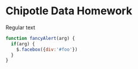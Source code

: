 # Chipotle Data Homework 

Regular text 

```javascript
function fancyAlert(arg) {
  if(arg) {
    $.facebox({div:'#foo'})
  }
}
```
